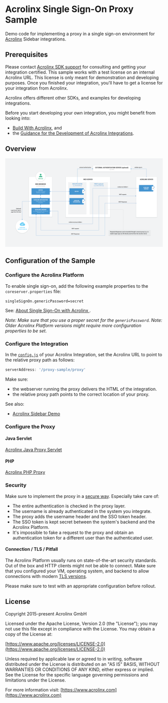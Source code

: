 # Acrolinx Single Sign-On Proxy Sample

Demo code for implementing a proxy in a single sign-on environment for [Acrolinx](https://www.acrolinx.com/) Sidebar integrations.

## Prerequisites

Please contact [Acrolinx SDK support](https://github.com/acrolinx/acrolinx-coding-guidance/blob/main/topics/sdk-support.md)
for consulting and getting your integration certified.
This sample works with a test license on an internal Acrolinx URL.
This license is only meant for demonstration and developing purposes.
Once you finished your integration, you'll have to get a license for your integration from Acrolinx.
  
Acrolinx offers different other SDKs, and examples for developing integrations.

Before you start developing your own integration, you might benefit from looking into:

* [Build With Acrolinx](https://support.acrolinx.com/hc/en-us/categories/10209837818770-Build-With-Acrolinx), and
* the [Guidance for the Development of Acrolinx Integrations](https://github.com/acrolinx/acrolinx-coding-guidance).

## Overview

![Architecture Diagram](images/sidebarArchitectureDiagram14.3.1.png)

## Configuration of the Sample

### Configure the Acrolinx Platform

To enable single sign-on, add the following example properties to the `coreserver.properties` file:

```properties
singleSignOn.genericPassword=secret
```

See: [ About Single Sign-On with Acrolinx ](https://support.acrolinx.com/hc/en-us/articles/10306041280274-About-Single-Sign-On-with-Acrolinx).

*Note: Make sure that you use a proper secret for the `genericPassword`.*
*Note: Older Acrolinx Platform versions might require more configuration properties to be set.*

### Configure the Integration

In the [`config.js`](https://github.com/acrolinx/acrolinx-sidebar-demo/blob/main/samples/config.js) of your Acrolinx Integration,
set the Acrolinx URL to point to the relative proxy path as follows:

```javascript
serverAddress: '/proxy-sample/proxy'
```

Make sure:

* the webserver running the proxy delivers the HTML of the integration.
* the relative proxy path points to the correct location of your proxy.

See also:

* [Acrolinx Sidebar Demo](https://github.com/acrolinx/acrolinx-sidebar-demo)

### Configure the Proxy

#### Java Servlet

[Acrolinx Java Proxy Servlet](java/servlet/README.md)

#### PHP

[Acrolinx PHP Proxy](php/README.md)

### Security

Make sure to implement the proxy in a [secure way](https://github.com/acrolinx/acrolinx-coding-guidance/blob/main/topics/security-safety.md#security).
Especially take care of:

* The entire authentication is checked in the proxy layer.
* The username is already authenticated in the system you integrate.
* The proxy adds the username header and the SSO token header.
* The SSO token is kept secret between the system's backend and the Acrolinx Platform.
* It's impossible to fake a request to the proxy and obtain an authentication token
  for a different user than the authenticated user.

#### Connection / TLS / Pitfall

The Acrolinx Platform usually runs on state-of-the-art security standards.
Out of the box and HTTP clients might not be able to connect.
Make sure that you configured your VM, operating system, and backend to allow connections with modern
[TLS versions](https://en.wikipedia.org/wiki/Transport_Layer_Security).

Please make sure to test with an appropriate configuration before rollout.

## License

Copyright 2015-present Acrolinx GmbH

Licensed under the Apache License, Version 2.0 (the "License");
you may not use this file except in compliance with the License.
You may obtain a copy of the License at:

[https://www.apache.org/licenses/LICENSE-2.0](https://www.apache.org/licenses/LICENSE-2.0)

Unless required by applicable law or agreed to in writing, software
distributed under the License is distributed on an "AS IS" BASIS,
WITHOUT WARRANTIES OR CONDITIONS OF ANY KIND, either express or implied.
See the License for the specific language governing permissions and
limitations under the License.

For more information visit: [https://www.acrolinx.com](https://www.acrolinx.com)
